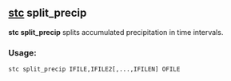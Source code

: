 ## [stc](https://github.com/MetOffice/stc/blob/main/doc/stc.md) split_precip

**stc split_precip** splits accumulated precipitation in time intervals.

### Usage:

```
stc split_precip IFILE,IFILE2[,...,IFILEN] OFILE
```
